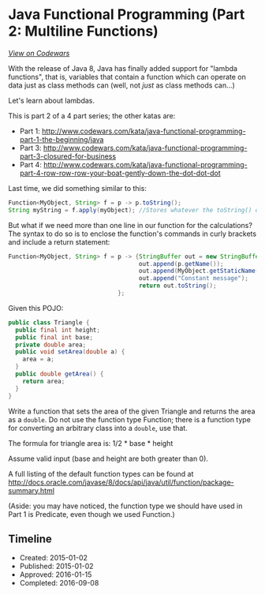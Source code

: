 # Java Functional Programming (Part 2: Multiline Functions)
[*View on Codewars*](https://www.codewars.com/kata/java-functional-programming-part-2-multiline-functions)

With the release of Java 8, Java has finally added support for "lambda functions", that is, variables that contain a function which can operate on data just as class methods can (well, not _just_ as class methods can...)

Let's learn about lambdas.

This is part 2 of a 4 part series; the other katas are:

* Part 1: http://www.codewars.com/kata/java-functional-programming-part-1-the-beginning/java
* Part 3: http://www.codewars.com/kata/java-functional-programming-part-3-closured-for-business
* Part 4: http://www.codewars.com/kata/java-functional-programming-part-4-row-row-row-your-boat-gently-down-the-dot-dot-dot

Last time, we did something similar to this:

```java
Function<MyObject, String> f = p -> p.toString();
String myString = f.apply(myObject); //Stores whatever the toString() of myObject is in myString
```

But what if we need more than one line in our function for the calculations? The syntax to do so is to enclose the function's commands in curly brackets and include a return statement:

```java
Function<MyObject, String> f = p -> {StringBuffer out = new StringBuffer();
                                     out.append(p.getName());
                                     out.append(MyObject.getStaticName());
                                     out.append("Constant message");
                                     return out.toString();
                               };
```

Given this POJO:

```java
public class Triangle {
  public final int height;
  public final int base;
  private double area;
  public void setArea(double a) {
    area = a;
  }
  public double getArea() {
    return area;
  }
}
```

Write a function that sets the area of the given Triangle and returns the area as a `double`. Do not use the function type Function; there is a function type for converting an arbitrary class into a `double`, use that.

The formula for triangle area is: 1/2 \* base \* height

Assume valid input (base and height are both greater than 0).

A full listing of the default function types can be found at http://docs.oracle.com/javase/8/docs/api/java/util/function/package-summary.html

(Aside: you may have noticed, the function type we should have used in Part 1 is Predicate, even though we used Function.)

## Timeline
- Created: 2015-01-02
- Published: 2015-01-02
- Approved: 2016-01-15
- Completed: 2016-09-08